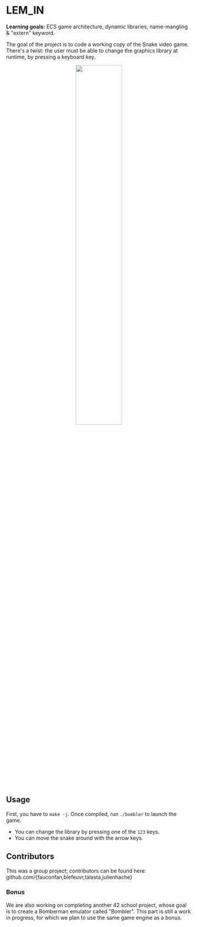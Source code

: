 # LEM_IN

**Learning goals:** ECS game architecture, dynamic libraries, name-mangling & "extern" keyword.

The goal of the project is to code a working copy of the Snake video game. There's a twist: the user must be able to change the graphics library at runtime, by pressing a keyboard key.

<p align="center"><img src="https://media.giphy.com/media/LQiRjiZjUC6b02NaMW/giphy.gif" width="50%" height="50%"></p>

## Usage

First, you have to  `make -j`. Once compiled, run `./bombler` to launch the game.
- You can change the library by pressing one of the `123` keys.
- You can move the snake around with the arrow keys.

## Contributors
This was a group project; contributors can be found here: github.com/{fauconfan,blefeuvr,talasta,julienhache}

### Bonus
We are also working on completing another 42 school project, whose goal is to create a Bomberman emulator called "Bombler". This part is still a work in progress, for which we plan to use the same game engine as a bonus.

